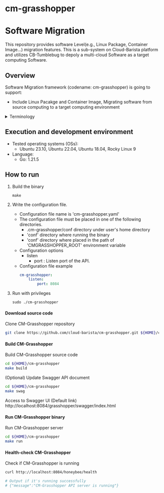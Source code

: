 # cm-grasshopper

# Software Migration
This repository provides software Level(e.g., Linux Package, Container Image...) migration features. This is a sub-system on Cloud-Barista platform and utilizes CB-Tumblebug to depoly a multi-cloud Software as a target computing Software.

## Overview

Software Migration framework (codename: cm-grasshopper) is going to support:

* Include Linux Pacakge and Container Image, Migrating software from source computing to a target computing environment


<details>
    <summary>Terminology</summary>

* Source Computing  
  The source computing, serving as the target for configuration and information collection, for the migration to multi-cloud
* Target Computing  
  The target computing is migration target as multi-cloud

</details>

## Execution and development environment
* Tested operating systems (OSs):
  * Ubuntu 23.10, Ubuntu 22.04, Ubuntu 18.04, Rocky Linux 9
* Language:
  * Go: 1.21.5

## How to run

1. Build the binary
     ```shell
     make
     ```

2. Write the configuration file.
    - Configuration file name is 'cm-grasshopper.yaml'
    - The configuration file must be placed in one of the following directories.
        - .cm-grasshopper/conf directory under user's home directory
        - 'conf' directory where running the binary
        - 'conf' directory where placed in the path of 'CMGRASSHOPPER_ROOT' environment variable
    - Configuration options
        - listen
            - port : Listen port of the API.
    - Configuration file example
      ```yaml
      cm-grasshopper:
          listen:
              port: 8084
      ```

3. Run with privileges
     ```shell
     sudo ./cm-grasshopper
     ```
#### Download source code

Clone CM-Grasshopper repository

```bash
git clone https://github.com/cloud-barista/cm-grasshopper.git ${HOME}/cm-grasshopper
```

#### Build CM-Grasshopper

Build CM-Grasshopper source code

```bash
cd ${HOME}/cm-grasshopper
make build
```

(Optional) Update Swagger API document
```bash
cd ${HOME}/cm-grasshopper
make swag
```

Access to Swagger UI
(Default link) http://localhost:8084/grasshopper/swagger/index.html

#### Run CM-Grasshopper binary

Run CM-Grasshopper server

```bash
cd ${HOME}/cm-grasshopper
make run
```

#### Health-check CM-Grasshopper

Check if CM-Grasshopper is running

```bash
curl http://localhost:8084/honeybee/health

# Output if it's running successfully
# {"message":"CM-Grasshopper API server is running"}
```
